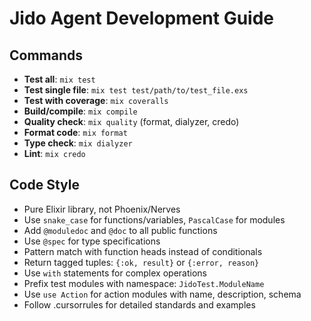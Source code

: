 # Jido Agent Development Guide

## Commands
- **Test all**: `mix test`
- **Test single file**: `mix test test/path/to/test_file.exs`
- **Test with coverage**: `mix coveralls`
- **Build/compile**: `mix compile`
- **Quality check**: `mix quality` (format, dialyzer, credo)
- **Format code**: `mix format`
- **Type check**: `mix dialyzer`
- **Lint**: `mix credo`

## Code Style
- Pure Elixir library, not Phoenix/Nerves
- Use `snake_case` for functions/variables, `PascalCase` for modules
- Add `@moduledoc` and `@doc` to all public functions
- Use `@spec` for type specifications
- Pattern match with function heads instead of conditionals
- Return tagged tuples: `{:ok, result}` or `{:error, reason}`
- Use `with` statements for complex operations
- Prefix test modules with namespace: `JidoTest.ModuleName`
- Use `use Action` for action modules with name, description, schema
- Follow .cursorrules for detailed standards and examples